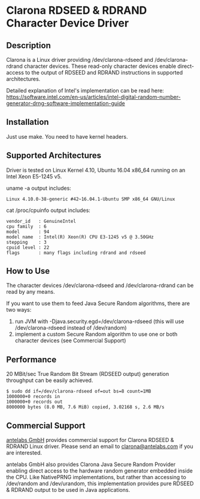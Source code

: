 # Clarona RDSEED &amp; RDRAND Character Device Driver

## Description

Clarona is a Linux driver providing /dev/clarona-rdseed and /dev/clarona-rdrand character devices. These read-only character devices enable direct-access to the output of RDSEED and RDRAND instructions in supported architectures.

Detailed explanation of Intel's implementation can be read here: <https://software.intel.com/en-us/articles/intel-digital-random-number-generator-drng-software-implementation-guide>

## Installation

Just use make. You need to have kernel headers.

## Supported Architectures

Driver is tested on Linux Kernel 4.10, Ubuntu 16.04 x86_64 running on an Intel Xeon E5-1245 v5.

uname -a output includes:
```
Linux 4.10.0-38-generic #42~16.04.1-Ubuntu SMP x86_64 GNU/Linux
```

cat /proc/cpuinfo output includes:
```
vendor_id   : GenuineIntel
cpu family  : 6
model       : 94
model name  : Intel(R) Xeon(R) CPU E3-1245 v5 @ 3.50GHz
stepping    : 3
cpuid level : 22
flags       : many flags including rdrand and rdseed
```

## How to Use

The character devices /dev/clarona-rdseed and /dev/clarona-rdrand can be read by any means.

If you want to use them to feed Java Secure Random algorithms, there are two ways:

1. run JVM with -Djava.security.egd=/dev/clarona-rdseed (this will use /dev/clarona-rdseed instead of /dev/random)
2. implement a custom Secure Random algorithm to use one or both character devices (see Commercial Support)

## Performance

20 MBit/sec True Random Bit Stream (RDSEED output) generation throughput can be easily achieved.

```
$ sudo dd if=/dev/clarona-rdseed of=out bs=8 count=1MB
1000000+0 records in
1000000+0 records out
8000000 bytes (8.0 MB, 7.6 MiB) copied, 3.02168 s, 2.6 MB/s
```

## Commercial Support

[antelabs GmbH](http://antelabs.com) provides commercial support for Clarona RDSEED & RDRAND Linux driver. Please send an email to <clarona@antelabs.com> if you are interested.

antelabs GmbH also provides Clarona Java Secure Random Provider enabling direct access to the hardware random generator embedded inside the CPU. Like NativePRNG implementations, but rather than accessing to /dev/random and /dev/urandom, this implementation provides pure RDSEED & RDRAND output to be used in Java applications.
